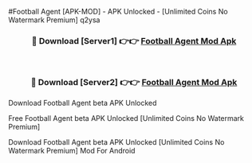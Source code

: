 #Football Agent [APK-MOD] - APK Unlocked - [Unlimited Coins No Watermark Premium] q2ysa



<div align="center">

<h3>🔴 Download [Server1] 👉👉 <a href="https://momento.my/?title=Football_Agent">Football Agent Mod Apk</a></h3><br>

<h3>🔴 Download [Server2] 👉👉 <a href="https://momento.my/?title=Football_Agent">Football Agent Mod Apk</a></h3>
</div>



Download Football Agent beta APK Unlocked

Free Football Agent beta APK Unlocked [Unlimited Coins No Watermark Premium]

Download Football Agent beta APK Unlocked [Unlimited Coins No Watermark Premium] Mod For Android
